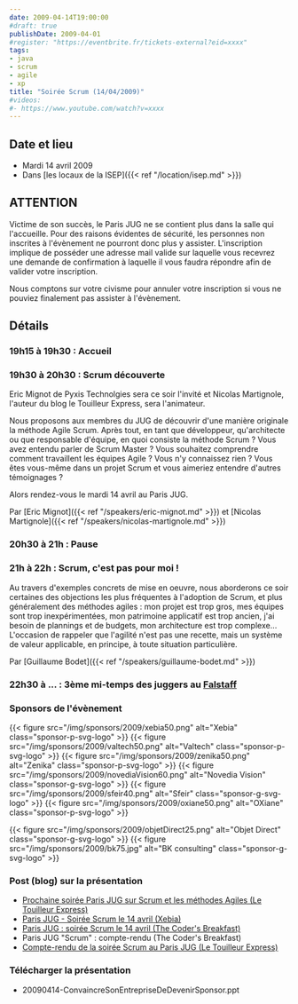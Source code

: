 ```yaml
---
date: 2009-04-14T19:00:00
#draft: true
publishDate: 2009-04-01
#register: "https://eventbrite.fr/tickets-external?eid=xxxx"
tags:
- java
- scrum
- agile
- xp
title: "Soirée Scrum (14/04/2009)"
#videos: 
#- https://www.youtube.com/watch?v=xxxx
---
```


## Date et lieu

* Mardi 14 avril 2009
* Dans [les locaux de la ISEP]({{< ref "/location/isep.md" >}})
<!-- Photos - 180 participants -->

## ATTENTION

Victime de son succès, le Paris JUG ne se contient plus dans la salle qui l'accueille. Pour des raisons évidentes de sécurité, les personnes non inscrites à l'évènement ne pourront donc plus y assister. L'inscription implique de posséder une adresse mail valide sur laquelle vous recevrez une demande de confirmation à laquelle il vous faudra répondre afin de valider votre inscription.

Nous comptons sur votre civisme pour annuler votre inscription si vous ne pouviez finalement pas assister à l'évènement.

## Détails

### 19h15 à 19h30 : Accueil

### 19h30 à 20h30 : Scrum découverte

Eric Mignot de Pyxis Technolgies sera ce soir l'invité et Nicolas Martignole, l'auteur du blog le Touilleur Express, sera l'animateur.

Nous proposons aux membres du JUG de découvrir d'une manière originale la méthode Agile Scrum. Après tout, en tant que développeur, qu'architecte ou que responsable d'équipe, en quoi consiste la méthode Scrum ? Vous avez entendu parler de Scrum Master ? Vous souhaitez comprendre comment travaillent les équipes Agile ? Vous n'y connaissez rien ? Vous êtes vous-même dans un projet Scrum et vous aimeriez entendre d'autres témoignages ?

Alors rendez-vous le mardi 14 avril au Paris JUG.

Par [Eric Mignot]({{< ref "/speakers/eric-mignot.md" >}})
et [Nicolas Martignole]({{< ref "/speakers/nicolas-martignole.md" >}})

### 20h30 à 21h : Pause

### 21h à 22h : Scrum, c'est pas pour moi !

Au travers d'exemples concrets de mise en oeuvre, nous aborderons ce soir certaines des objections les plus fréquentes à l'adoption de Scrum, et plus généralement des méthodes agiles : mon projet est trop gros, mes équipes sont trop inexpérimentées, mon patrimoine applicatif est trop ancien, j'ai besoin de plannings et de budgets, mon architecture est trop complexe… L'occasion de rappeler que l'agilité n'est pas une recette, mais un système de valeur applicable, en principe, à toute situation particulière.

Par [Guillaume Bodet]({{< ref "/speakers/guillaume-bodet.md" >}})

### 22h30 à ... : 3ème mi-temps des juggers au [Falstaff](https://goo.gl/maps/NSxajnfvVtjHuggeA)

### Sponsors de l'évènement

{{< figure src="/img/sponsors/2009/xebia50.png" alt="Xebia" class="sponsor-p-svg-logo" >}}
{{< figure src="/img/sponsors/2009/valtech50.png" alt="Valtech" class="sponsor-p-svg-logo" >}}
{{< figure src="/img/sponsors/2009/zenika50.png" alt="Zenika" class="sponsor-p-svg-logo" >}}
{{< figure src="/img/sponsors/2009/novediaVision60.png" alt="Novedia Vision" class="sponsor-g-svg-logo" >}}
{{< figure src="/img/sponsors/2009/sfeir40.png" alt="Sfeir" class="sponsor-g-svg-logo" >}}
{{< figure src="/img/sponsors/2009/oxiane50.png" alt="OXiane" class="sponsor-p-svg-logo" >}}

{{< figure src="/img/sponsors/2009/objetDirect25.png" alt="Objet Direct" class="sponsor-g-svg-logo" >}}
{{< figure src="/img/sponsors/2009/bk75.jpg" alt="BK consulting" class="sponsor-g-svg-logo" >}}

### Post (blog) sur la présentation
<!-- broken links have been removed during site migration -->

* [Prochaine soirée Paris JUG sur Scrum et les méthodes Agiles (Le Touilleur Express)](http://www.touilleur-express.fr/2009/04/07/prochaine-soiree-paris-jug-sur-scrum-et-les-methodes-agiles/)
* [Paris JUG - Soirée Scrum le 14 avril (Xebia)](http://blog.xebia.fr/2009/04/10/paris-jug-soiree-scrum-le-14-avril/)
* [Paris JUG : soirée Scrum le 14 avril (The Coder's Breakfast)](http://thecodersbreakfast.net/index.php?post/2009/04/10/Paris-JUG-%3A-soir%C3%A9e-Scrum-le-14-avril)
* Paris JUG "Scrum" : compte-rendu (The Coder's Breakfast)
* [Compte-rendu de la soirée Scrum au Paris JUG (Le Touilleur Express)](http://www.touilleur-express.fr/2009/04/16/compte-rendu-de-la-soiree-scrum-au-paris-jug/)


### Télécharger la présentation

* 20090414-ConvaincreSonEntrepriseDeDevenirSponsor.ppt
